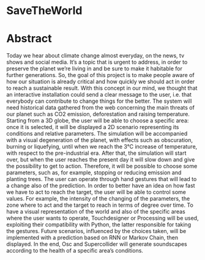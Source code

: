 # SaveTheWorld

# Abstract

Today we hear about climate change almost everyday, on the news, tv shows and social
media. It’s a topic that is urgent to address, in order to preserve the planet we’re living in and
be sure to make it habitable for further generations.
So, the goal of this project is to make people aware of how our situation is already critical
and how quickly we should act in order to reach a sustainable result. With this concept in our
mind, we thought that an interactive installation could send a clear message to the user, i.e.
that everybody can contribute to change things for the better.
The system will need historical data gathered from the web concerning the main threats of
our planet such as CO2 emission, deforestation and raising temperature.
Starting from a 3D globe, the user will be able to choose a specific area: once it is selected,
it will be displayed a 2D scenario representing its conditions and relative parameters.
The simulation will be accompanied with a visual degeneration of the planet, with effects
such as obscuration, burning or liquefying, until when we reach the 3°C increase of
temperature, with respect to the pre-industrial era.
After that, the simulation will start over, but when the user reaches the present day it will
slow down and give the possibility to get to action. Therefore, it will be possible to choose
some parameters, such as, for example, stopping or reducing emission and planting trees.
The user can operate through hand gestures that will lead to a change also of the prediction.
 In order to better have an idea on how fast we have to act to reach the target, the user will
 be able to control some values. For example, the intensity of the changing of the
 parameters, the zone where to act and the target to reach in terms of degree over time.
To have a visual representation of the world and also of the specific areas where the user
wants to operate, Touchdesigner or Processing will be used, exploiting their compatibility
with Python, the latter responsible for taking the gestures. Future scenarios, influenced by
the choices taken, will be implemented with a prediction based on RNN or Markov Chain,
then displayed. In the end, Osc and Supercollider will generate soundscapes according to
the health of a specific area’s conditions.
